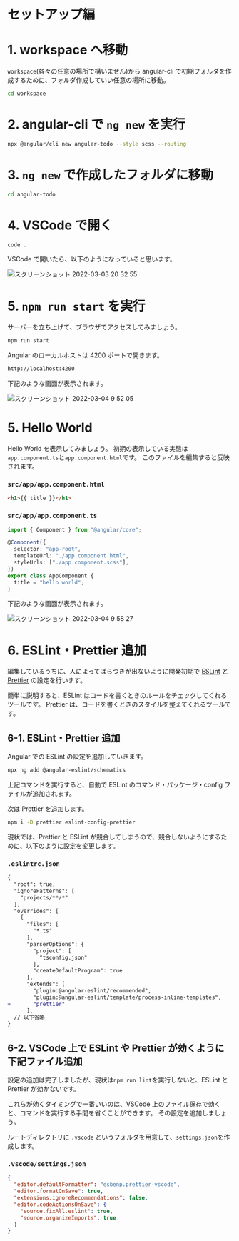 [eslint]: https://eslint.org/
[prettier]: https://prettier.io/

# セットアップ編

# 1. workspace へ移動

`workspace`(各々の任意の場所で構いません)から angular-cli で初期フォルダを作成するために、フォルダ作成していい任意の場所に移動。

```bash
cd workspace
```

# 2. angular-cli で `ng new` を実行

```bash
npx @angular/cli new angular-todo --style scss --routing
```

# 3. `ng new` で作成したフォルダに移動

```bash
cd angular-todo
```

# 4. VSCode で開く

```bash
code .
```

VSCode で開いたら、以下のようになっていると思います。

![スクリーンショット 2022-03-03 20 32 55](https://user-images.githubusercontent.com/20474933/156556711-c2d82177-e29d-490a-a0bb-d27ab65c0785.png)

# 5. `npm run start` を実行

サーバーを立ち上げて、ブラウザでアクセスしてみましょう。

```bash
npm run start
```

Angular のローカルホストは 4200 ポートで開きます。

```bash
http://localhost:4200
```

下記のような画面が表示されます。

![スクリーンショット 2022-03-04 9 52 05](https://user-images.githubusercontent.com/20474933/156678314-1548ea27-146e-4e70-9823-4780e187b3f5.png)

# 5. Hello World

Hello World を表示してみましょう。
初期の表示している実態は`app.component.ts`と`app.component.html`です。
このファイルを編集すると反映されます。

### **`src/app/app.component.html`**

```html
<h1>{{ title }}</h1>
```

### **`src/app/app.component.ts`**

```typescript
import { Component } from "@angular/core";

@Component({
  selector: "app-root",
  templateUrl: "./app.component.html",
  styleUrls: ["./app.component.scss"],
})
export class AppComponent {
  title = "hello world";
}
```

下記のような画面が表示されます。

![スクリーンショット 2022-03-04 9 58 27](https://user-images.githubusercontent.com/20474933/156678820-95ed8757-2ad3-4d39-89d7-985cfc674c16.png)

# 6. ESLint・Prettier 追加

編集しているうちに、人によってばらつきが出ないように開発初期で [ESLint][eslint] と [Prettier][prettier] の設定を行います。

簡単に説明すると、ESLint はコードを書くときのルールをチェックしてくれるツールです。
Prettier は、コードを書くときのスタイルを整えてくれるツールです。

## 6-1. ESLint・Prettier 追加

Angular での ESLint の設定を追加していきます。

```bash
npx ng add @angular-eslint/schematics
```

上記コマンドを実行すると、自動で ESLint のコマンド・パッケージ・config ファイルが追加されます。

次は Prettier を追加します。

```bash
npm i -D prettier eslint-config-prettier
```

現状では、Prettier と ESLint が競合してしまうので、競合しないようにするために、以下のように設定を変更します。

### **`.eslintrc.json`**

```diff
{
  "root": true,
  "ignorePatterns": [
    "projects/**/*"
  ],
  "overrides": [
    {
      "files": [
        "*.ts"
      ],
      "parserOptions": {
        "project": [
          "tsconfig.json"
        ],
        "createDefaultProgram": true
      },
      "extends": [
        "plugin:@angular-eslint/recommended",
        "plugin:@angular-eslint/template/process-inline-templates",
+       "prettier"
      ],
  // 以下省略
}

```

## 6-2. VSCode 上で ESLint や Prettier が効くように下記ファイル追加

設定の追加は完了しましたが、現状は`npm run lint`を実行しないと、ESLint と Prettier が効かないです。

これらが効くタイミングで一番いいのは、VSCode 上のファイル保存で効くと、コマンドを実行する手間を省くことができます。
その設定を追加しましょう。

ルートディレクトリに `.vscode` というフォルダを用意して、`settings.json`を作成します。

### **`.vscode/settings.json`**

```json
{
  "editor.defaultFormatter": "esbenp.prettier-vscode",
  "editor.formatOnSave": true,
  "extensions.ignoreRecommendations": false,
  "editor.codeActionsOnSave": {
    "source.fixAll.eslint": true,
    "source.organizeImports": true
  }
}
```
